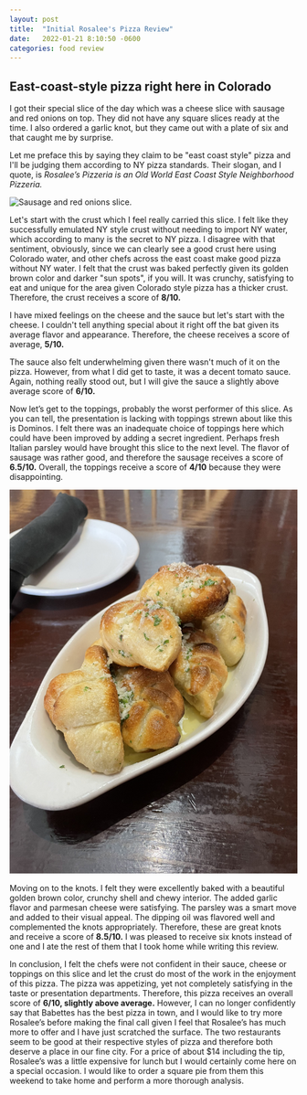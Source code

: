 ```yaml
---
layout: post
title:  "Initial Rosalee's Pizza Review"
date:   2022-01-21 8:10:50 -0600
categories: food review
---
```


## East-coast-style pizza right here in Colorado

I got their special slice of the day which was a cheese slice with sausage and red onions on top. They did not have any square slices ready at the time. I also ordered a garlic knot, but they came out with a plate of six and that caught me by surprise.

Let me preface this by saying they claim to be "east coast style" pizza and I'll be judging them according to NY pizza standards. Their slogan, and I quote, is *Rosalee’s Pizzeria is an Old World East Coast Style Neighborhood Pizzeria.*

![Sausage and red onions slice.](/assets/pics/2022/rosalees/pizza01212022.jpg)

Let's start with the crust which I feel really carried this slice. I felt like they successfully emulated NY style crust without needing to import NY water, which according to many is the secret to NY pizza. I disagree with that sentiment, obviously, since we can clearly see a good crust here using Colorado water, and other chefs across the east coast make good pizza without NY water. I felt that the crust was baked perfectly given its golden brown color and darker "sun spots", if you will. It was crunchy, satisfying to eat and unique for the area given Colorado style pizza has a thicker crust. Therefore, the crust receives a score of **8/10.**

I have mixed feelings on the cheese and the sauce but let's start with the cheese. I couldn't tell anything special about it right off the bat given its average flavor and appearance. Therefore, the cheese receives a score of average, **5/10.**

The sauce also felt underwhelming given there wasn't much of it on the pizza. However, from what I did get to taste, it was a decent tomato sauce. Again, nothing really stood out, but I will give the sauce a slightly above average score of **6/10.**

Now let’s get to the toppings, probably the worst performer of this slice. As you can tell, the presentation is lacking with toppings strewn about like this is Dominos. I felt there was an inadequate choice of toppings here which could have been improved by adding a secret ingredient. Perhaps fresh Italian parsley would have brought this slice to the next level. The flavor of sausage was rather good, and therefore the sausage receives a score of **6.5/10.** Overall, the toppings receive a score of **4/10** because they were disappointing.

![The Knots (tm).](/assets/pics/2022/rosalees/knots01212022.jpg)

Moving on to the knots. I felt they were excellently baked with a beautiful golden brown color, crunchy shell and chewy interior. The added garlic flavor and parmesan cheese were satisfying. The parsley was a smart move and added to their visual appeal. The dipping oil was flavored well and complemented the knots appropriately. Therefore, these are great knots and receive a score of **8.5/10.** I was pleased to receive six knots instead of one and I ate the rest of them that I took home while writing this review.

In conclusion, I felt the chefs were not confident in their sauce, cheese or toppings on this slice and let the crust do most of the work in the enjoyment of this pizza. The pizza was appetizing, yet not completely satisfying in the taste or presentation departments. Therefore, this pizza receives an overall score of **6/10, slightly above average.** However, I can no longer confidently say that Babettes has the best pizza in town, and I would like to try more Rosalee’s before making the final call given I feel that Rosalee’s has much more to offer and I have just scratched the surface. The two restaurants seem to be good at their respective styles of pizza and therefore both deserve a place in our fine city. For a price of about $14 including the tip, Rosalee’s was a little expensive for lunch but I would certainly come here on a special occasion. I would like to order a square pie from them this weekend to take home and perform a more thorough analysis. 